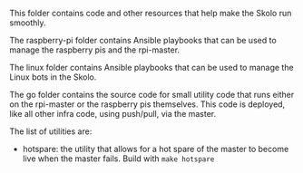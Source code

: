 This folder contains code and other resources that help make the Skolo run smoothly.

The raspberry-pi folder contains Ansible playbooks that can be used to manage the raspberry pis and the rpi-master.

The linux folder contains Ansible playbooks that can be used to manage the Linux bots in the Skolo.

The go folder contains the source code for small utility code that runs either on the rpi-master or the raspberry pis themselves.
This code is deployed, like all other infra code, using push/pull, via the master.

The list of utilities are:
  - hotspare: the utility that allows for a hot spare of the master to become live when the master fails.  Build with `make hotspare`
